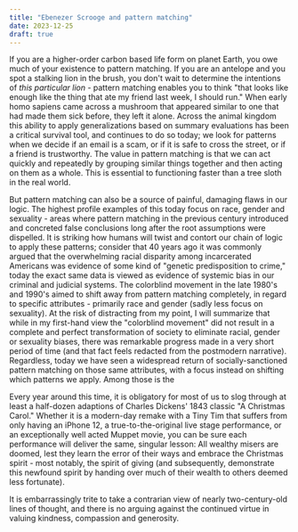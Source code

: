 ```yaml
---
title: "Ebenezer Scrooge and pattern matching"
date: 2023-12-25
draft: true
---
```

If you are a higher-order carbon based life form on planet Earth, you owe much of your existence to pattern matching. If you are an antelope and you spot a stalking lion in the brush, you don't wait to determine the intentions of _this particular lion_ - pattern matching enables you to think "that looks like enough like the thing that ate my friend last week, I should run." When early homo sapiens came across a mushroom that appeared similar to one that had made them sick before, they left it alone. Across the animal kingdom this ability to apply generalizations based on summary evaluations has been a critical survival tool, and continues to do so today; we look for patterns when we decide if an email is a scam, or if it is safe to cross the street, or if a friend is trustworthy. The value in pattern matching is that we can act quickly and repeatedly by grouping similar things together and then acting on them as a whole. This is essential to functioning faster than a tree sloth in the real world.

But pattern matching can also be a source of painful, damaging flaws in our logic. The highest profile examples of this today focus on race, gender and sexuality - areas where pattern matching in the previous century introduced and concreted false conclusions long after the root assumptions were dispelled. It is striking how humans will twist and contort our chain of logic to apply these patterns; consider that 40 years ago it was commonly argued that the overwhelming racial disparity among incarcerated Americans was evidence of some kind of "genetic predisposition to crime," today the exact same data is viewed as evidence of systemic bias in our criminal and judicial systems. 
The colorblind movement in the late 1980's and 1990's aimed to shift away from pattern matching completely, in regard to specific attributes - primarily race and gender (sadly less focus on sexuality). At the risk of distracting from my point, I will summarize that while in my first-hand view the "colorblind movement" did not result in a complete and perfect transformation of society to eliminate racial, gender or sexuality biases, there was remarkable progress made in a very short period of time (and that fact feels redacted from the postmodern narrative). 
Regardless, today we have seen a widespread return of socially-sanctioned pattern matching on those same attributes, with a focus instead on shifting which patterns we apply. Among those is the 


Every year around this time, it is obligatory for most of us to slog through at least a half-dozen adaptions of Charles Dickens' 1843 classic "A Christmas Carol." Whether it is a modern-day remake with a Tiny Tim that suffers from only having an iPhone 12, a true-to-the-original live stage performance, or an exceptionally well acted Muppet movie, you can be sure each performance will deliver the same, singular lesson: All wealthy misers are doomed, lest they learn the error of their ways and embrace the Christmas spirit - most notably, the spirit of giving (and subsequently, demonstrate this newfound spirit by handing over much of their wealth to others deemed less fortunate). 

It is embarrassingly trite to take a contrarian view of nearly two-century-old lines of thought, and there is no arguing against the continued virtue in valuing kindness, compassion and generosity.  


<!--stackedit_data:
eyJoaXN0b3J5IjpbNTAyODIyMDA1LC02MzE2ODY4ODQsLTEwMz
U2NDU0NzEsLTI4OTA1NzMyOCwtNTQ3Njk3ODk1XX0=
-->